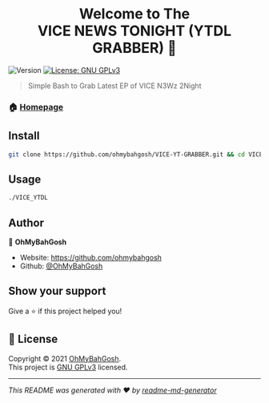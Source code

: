 <h1 align="center">Welcome to The<br>VICE NEWS TONIGHT (YTDL GRABBER) 👋</h1>
<p>
  <img alt="Version" src="https://img.shields.io/badge/version-2.0-blue.svg?cacheSeconds=2592000" />
  <a href="https://www.gnu.org/licenses/gpl-3.0.html" target="_blank">
    <img alt="License: GNU GPLv3" src="https://img.shields.io/badge/License-GNU GPLv3-yellow.svg" />
  </a>
</p>

> Simple Bash to Grab Latest EP of VICE N3Wz 2Night

### 🏠 [Homepage](https://github.com/ohmybahgosh/VICE-YT-GRABBER)

## Install

```sh
git clone https://github.com/ohmybahgosh/VICE-YT-GRABBER.git && cd VICE-YT-GRABBER && chmod +x VICE_YTDL && ./VICE_YTDL
```

## Usage

```sh
./VICE_YTDL
```

## Author

👤 **OhMyBahGosh**

* Website: https://github.com/ohmybahgosh
* Github: [@OhMyBahGosh](https://github.com/OhMyBahGosh)

## Show your support

Give a ⭐️ if this project helped you!

## 📝 License

Copyright © 2021 [OhMyBahGosh](https://github.com/OhMyBahGosh).<br />
This project is [GNU GPLv3](https://www.gnu.org/licenses/gpl-3.0.html) licensed.

***
_This README was generated with ❤️ by [readme-md-generator](https://github.com/kefranabg/readme-md-generator)_
